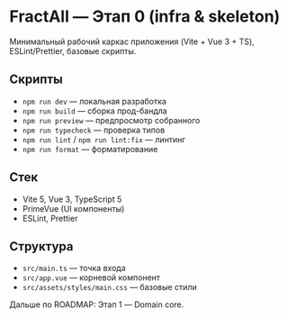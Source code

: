 # FractAll — Этап 0 (infra & skeleton)

Минимальный рабочий каркас приложения (Vite + Vue 3 + TS), ESLint/Prettier, базовые скрипты.

## Скрипты

- `npm run dev` — локальная разработка
- `npm run build` — сборка прод-бандла
- `npm run preview` — предпросмотр собранного
- `npm run typecheck` — проверка типов
- `npm run lint` / `npm run lint:fix` — линтинг
- `npm run format` — форматирование

## Стек

- Vite 5, Vue 3, TypeScript 5
- PrimeVue (UI компоненты)
- ESLint, Prettier

## Структура

- `src/main.ts` — точка входа
- `src/app.vue` — корневой компонент
- `src/assets/styles/main.css` — базовые стили

Дальше по ROADMAP: Этап 1 — Domain core.
